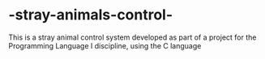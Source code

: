 # -stray-animals-control-
This is a stray animal control system developed as part of a project for the Programming Language I discipline, using the C language
